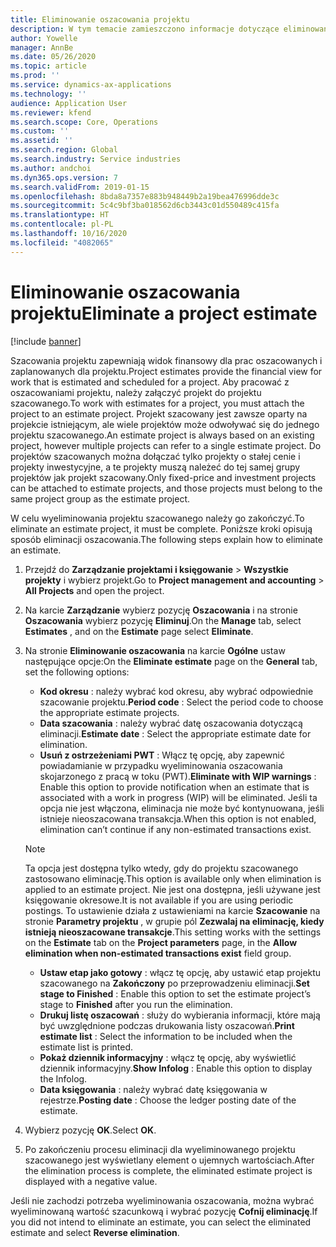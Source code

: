 ```yaml
---
title: Eliminowanie oszacowania projektu
description: W tym temacie zamieszczono informacje dotyczące eliminowania oszacowania projektu po jego zakończeniu.
author: Yowelle
manager: AnnBe
ms.date: 05/26/2020
ms.topic: article
ms.prod: ''
ms.service: dynamics-ax-applications
ms.technology: ''
audience: Application User
ms.reviewer: kfend
ms.search.scope: Core, Operations
ms.custom: ''
ms.assetid: ''
ms.search.region: Global
ms.search.industry: Service industries
ms.author: andchoi
ms.dyn365.ops.version: 7
ms.search.validFrom: 2019-01-15
ms.openlocfilehash: 8bda8a7357e883b948449b2a19bea476996dde3c
ms.sourcegitcommit: 5c4c9bf3ba018562d6cb3443c01d550489c415fa
ms.translationtype: HT
ms.contentlocale: pl-PL
ms.lasthandoff: 10/16/2020
ms.locfileid: "4082065"
---
```

# <a name="eliminate-a-project-estimate"></a><span data-ttu-id="c1518-103">Eliminowanie oszacowania projektu</span><span class="sxs-lookup"><span data-stu-id="c1518-103">Eliminate a project estimate</span></span>

[!include [banner](../includes/banner.md)]

<span data-ttu-id="c1518-104">Szacowania projektu zapewniają widok finansowy dla prac oszacowanych i zaplanowanych dla projektu.</span><span class="sxs-lookup"><span data-stu-id="c1518-104">Project estimates provide the financial view for work that is estimated and scheduled for a project.</span></span> <span data-ttu-id="c1518-105">Aby pracować z oszacowaniami projektu, należy załączyć projekt do projektu szacowanego.</span><span class="sxs-lookup"><span data-stu-id="c1518-105">To work with estimates for a project, you must attach the project to an estimate project.</span></span> <span data-ttu-id="c1518-106">Projekt szacowany jest zawsze oparty na projekcie istniejącym, ale wiele projektów może odwoływać się do jednego projektu szacowanego.</span><span class="sxs-lookup"><span data-stu-id="c1518-106">An estimate project is always based on an existing project, however multiple projects can refer to a single estimate project.</span></span> <span data-ttu-id="c1518-107">Do projektów szacowanych można dołączać tylko projekty o stałej cenie i projekty inwestycyjne, a te projekty muszą należeć do tej samej grupy projektów jak projekt szacowany.</span><span class="sxs-lookup"><span data-stu-id="c1518-107">Only fixed-price and investment projects can be attached to estimate projects, and those projects must belong to the same project group as the estimate project.</span></span>

<span data-ttu-id="c1518-108">W celu wyeliminowania projektu szacowanego należy go zakończyć.</span><span class="sxs-lookup"><span data-stu-id="c1518-108">To eliminate an estimate project, it must be complete.</span></span> <span data-ttu-id="c1518-109">Poniższe kroki opisują sposób eliminacji oszacowania.</span><span class="sxs-lookup"><span data-stu-id="c1518-109">The following steps explain how to eliminate an estimate.</span></span>

1. <span data-ttu-id="c1518-110">Przejdź do **Zarządzanie projektami i księgowanie** > **Wszystkie projekty** i wybierz projekt.</span><span class="sxs-lookup"><span data-stu-id="c1518-110">Go to **Project management and accounting** > **All Projects** and open the project.</span></span> 
2. <span data-ttu-id="c1518-111">Na karcie **Zarządzanie** wybierz pozycję **Oszacowania** i na stronie **Oszacowania** wybierz pozycję **Eliminuj**.</span><span class="sxs-lookup"><span data-stu-id="c1518-111">On the **Manage** tab, select **Estimates** , and on the **Estimate** page select **Eliminate**.</span></span>
3. <span data-ttu-id="c1518-112">Na stronie **Eliminowanie oszacowania** na karcie **Ogólne** ustaw następujące opcje:</span><span class="sxs-lookup"><span data-stu-id="c1518-112">On the **Eliminate estimate** page on the **General** tab, set the following options:</span></span>

   - <span data-ttu-id="c1518-113">**Kod okresu** : należy wybrać kod okresu, aby wybrać odpowiednie szacowanie projektu.</span><span class="sxs-lookup"><span data-stu-id="c1518-113">**Period code** : Select the period code to choose the appropriate estimate projects.</span></span> 
   - <span data-ttu-id="c1518-114">**Data szacowania** : należy wybrać datę oszacowania dotyczącą eliminacji.</span><span class="sxs-lookup"><span data-stu-id="c1518-114">**Estimate date** : Select the appropriate estimate date for elimination.</span></span>
   - <span data-ttu-id="c1518-115">**Usuń z ostrzeżeniami PWT** : Włącz tę opcję, aby zapewnić powiadamianie w przypadku wyeliminowania oszacowania skojarzonego z pracą w toku (PWT).</span><span class="sxs-lookup"><span data-stu-id="c1518-115">**Eliminate with WIP warnings** : Enable this option to provide notification when an estimate that is associated with a work in progress (WIP) will be eliminated.</span></span> <span data-ttu-id="c1518-116">Jeśli ta opcja nie jest włączona, eliminacja nie może być kontynuowana, jeśli istnieje nieoszacowana transakcja.</span><span class="sxs-lookup"><span data-stu-id="c1518-116">When this option is not enabled, elimination can’t continue if any non-estimated transactions exist.</span></span> 
   > [!NOTE]
   > <span data-ttu-id="c1518-117">Ta opcja jest dostępna tylko wtedy, gdy do projektu szacowanego zastosowano eliminację.</span><span class="sxs-lookup"><span data-stu-id="c1518-117">This option is available only when elimination is applied to an estimate project.</span></span> <span data-ttu-id="c1518-118">Nie jest ona dostępna, jeśli używane jest księgowanie okresowe.</span><span class="sxs-lookup"><span data-stu-id="c1518-118">It is not available if you are using periodic postings.</span></span> <span data-ttu-id="c1518-119">To ustawienie działa z ustawieniami na karcie **Szacowanie** na stronie **Parametry projektu** , w grupie pól **Zezwalaj na eliminację, kiedy istnieją nieoszacowane transakcje**.</span><span class="sxs-lookup"><span data-stu-id="c1518-119">This setting works with the settings on the **Estimate** tab on the **Project parameters** page, in the **Allow elimination when non-estimated transactions exist** field group.</span></span>
   - <span data-ttu-id="c1518-120">**Ustaw etap jako gotowy** : włącz tę opcję, aby ustawić etap projektu szacowanego na **Zakończony** po przeprowadzeniu eliminacji.</span><span class="sxs-lookup"><span data-stu-id="c1518-120">**Set stage to Finished** : Enable this option to set the estimate project’s stage to **Finished** after you run the elimination.</span></span>
   - <span data-ttu-id="c1518-121">**Drukuj listę oszacowań** : służy do wybierania informacji, które mają być uwzględnione podczas drukowania listy oszacowań.</span><span class="sxs-lookup"><span data-stu-id="c1518-121">**Print estimate list** : Select the information to be included when the estimate list is printed.</span></span>
   - <span data-ttu-id="c1518-122">**Pokaż dziennik informacyjny** : włącz tę opcję, aby wyświetlić dziennik informacyjny.</span><span class="sxs-lookup"><span data-stu-id="c1518-122">**Show Infolog** : Enable this option to display the Infolog.</span></span>
   - <span data-ttu-id="c1518-123">**Data księgowania** : należy wybrać datę księgowania w rejestrze.</span><span class="sxs-lookup"><span data-stu-id="c1518-123">**Posting date** : Choose the ledger posting date of the estimate.</span></span>

4.  <span data-ttu-id="c1518-124">Wybierz pozycję **OK**.</span><span class="sxs-lookup"><span data-stu-id="c1518-124">Select **OK**.</span></span>
5. <span data-ttu-id="c1518-125">Po zakończeniu procesu eliminacji dla wyeliminowanego projektu szacowanego jest wyświetlany element o ujemnych wartościach.</span><span class="sxs-lookup"><span data-stu-id="c1518-125">After the elimination process is complete, the eliminated estimate project is displayed with a negative value.</span></span> 

<span data-ttu-id="c1518-126">Jeśli nie zachodzi potrzeba wyeliminowania oszacowania, można wybrać wyeliminowaną wartość szacunkową i wybrać pozycję **Cofnij eliminację**.</span><span class="sxs-lookup"><span data-stu-id="c1518-126">If you did not intend to eliminate an estimate, you can select the eliminated estimate and select **Reverse elimination**.</span></span>   

